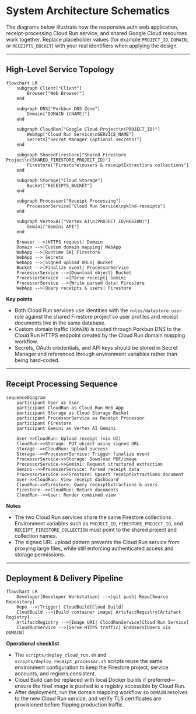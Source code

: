 # System Architecture Schematics

The diagrams below illustrate how the responsive auth web application, receipt-processing Cloud Run service, and shared Google Cloud resources work together. Replace placeholder values (for example `PROJECT_ID`, `DOMAIN`, or `RECEIPTS_BUCKET`) with your real identifiers when applying the design.

---

## High-Level Service Topology

```mermaid
flowchart LR
    subgraph Client["Client"]
        Browser["Web Browser"]
    end

    subgraph DNS["Porkbun DNS Zone"]
        Domain["DOMAIN (CNAME)"]
    end

    subgraph CloudRun["Google Cloud Project\n(PROJECT_ID)"]
        WebApp["Cloud Run Service\nSERVICE_NAME"]
        Secrets["Secret Manager (optional secrets)"]
    end

    subgraph SharedFirestore["Shared Firestore Project\n(SHARED_FIRESTORE_PROJECT_ID)"]
        Firestore["Firestore\nusers & receiptExtractions collections"]
    end

    subgraph Storage["Cloud Storage"]
        Bucket["RECEIPTS_BUCKET"]
    end

    subgraph Processor["Receipt Processing"]
        ProcessorService["Cloud Run Service\npklnd-receipts"]
    end

    subgraph VertexAI["Vertex AI\n(PROJECT_ID/REGION)"]
        Gemini["Gemini API"]
    end

    Browser -->|HTTPS request| Domain
    Domain -->|Custom domain mapping| WebApp
    WebApp -->|Runtime SA| Firestore
    WebApp --> Secrets
    WebApp -->|Signed upload URLs| Bucket
    Bucket -->|Finalize event| ProcessorService
    ProcessorService -->|Download object| Bucket
    ProcessorService -->|Parse receipt| Gemini
    ProcessorService -->|Write parsed data| Firestore
    WebApp -->|Query receipts & users| Firestore
```

**Key points**

- Both Cloud Run services use identities with the `roles/datastore.user` role against the shared Firestore project so user profiles and receipt documents live in the same database.
- Custom domain traffic (`DOMAIN`) is routed through Porkbun DNS to the Cloud Run HTTPS endpoint created by the Cloud Run domain mapping workflow.
- Secrets, OAuth credentials, and API keys should be stored in Secret Manager and referenced through environment variables rather than being hard-coded.

---

## Receipt Processing Sequence

```mermaid
sequenceDiagram
    participant User as User
    participant CloudRun as Cloud Run Web App
    participant Storage as Cloud Storage Bucket
    participant ProcessorService as Receipt Processor
    participant Firestore
    participant Gemini as Vertex AI Gemini

    User->>CloudRun: Upload receipt (via UI)
    CloudRun->>Storage: PUT object using signed URL
    Storage-->>CloudRun: Upload success
    Storage-->>ProcessorService: Trigger finalize event
    ProcessorService->>Storage: Download PDF/image
    ProcessorService->>Gemini: Request structured extraction
    Gemini-->>ProcessorService: Parsed receipt data
    ProcessorService->>Firestore: Upsert receiptExtractions document
    User->>CloudRun: View receipt dashboard
    CloudRun->>Firestore: Query receiptExtractions & users
    Firestore-->>CloudRun: Return documents
    CloudRun-->>User: Render combined view
```

**Notes**

- The two Cloud Run services share the same Firestore collections. Environment variables such as `PROJECT_ID`, `FIRESTORE_PROJECT_ID`, and `RECEIPT_FIRESTORE_COLLECTION` must point to the shared project and collection names.
- The signed URL upload pattern prevents the Cloud Run service from proxying large files, while still enforcing authenticated access and storage permissions.

---

## Deployment & Delivery Pipeline

```mermaid
flowchart LR
    Developer[Developer Workstation] -->|git push| Repo[Source Repository]
    Repo -->|Trigger| CloudBuild[Cloud Build]
    CloudBuild -->|Build container image| ArtifactRegistry[Artifact Registry]
    ArtifactRegistry -->|Image URI| CloudRunService[Cloud Run Service]
    CloudRunService -->|Serve HTTPS traffic| EndUsers[Users via DOMAIN]
```

**Operational checklist**

- The `scripts/deploy_cloud_run.sh` and `scripts/deploy_receipt_processor.sh` scripts reuse the same environment configuration to keep the Firestore project, service accounts, and regions consistent.
- Cloud Build can be replaced with local Docker builds if preferred—ensure the final image is pushed to a registry accessible by Cloud Run.
- After deployment, run the domain mapping workflow so `DOMAIN` resolves to the new Cloud Run service, and verify TLS certificates are provisioned before flipping production traffic.
